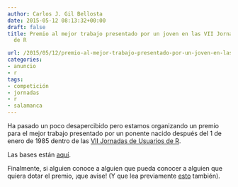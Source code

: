 ```yaml
---
author: Carlos J. Gil Bellosta
date: 2015-05-12 08:13:32+00:00
draft: false
title: Premio al mejor trabajo presentado por un joven en las VII Jornadas de Usuarios
  de R

url: /2015/05/12/premio-al-mejor-trabajo-presentado-por-un-joven-en-las-vii-jornadas-de-usuarios-de-r/
categories:
- anuncio
- r
tags:
- competición
- jornadas
- r
- salamanca
---
```


Ha pasado un poco desapercibido pero estamos organizando un premio para el mejor trabajo presentado por un ponente nacido después del 1 de enero de 1985 dentro de las [VII Jornadas de Usuarios de R](http://r-es.org/7jornadasR/).

Las bases están [aquí](http://r-es.org/7jornadasR/pdf/concursojoven.pdf).

Finalmente, si alguien conoce a alguien que pueda conocer a alguien que quiera dotar el premio, ¡que avise! (Y que lea previamente [esto](http://r-es.org/7jornadasR/pdf/patrocinios_jornadas.pdf) también).
